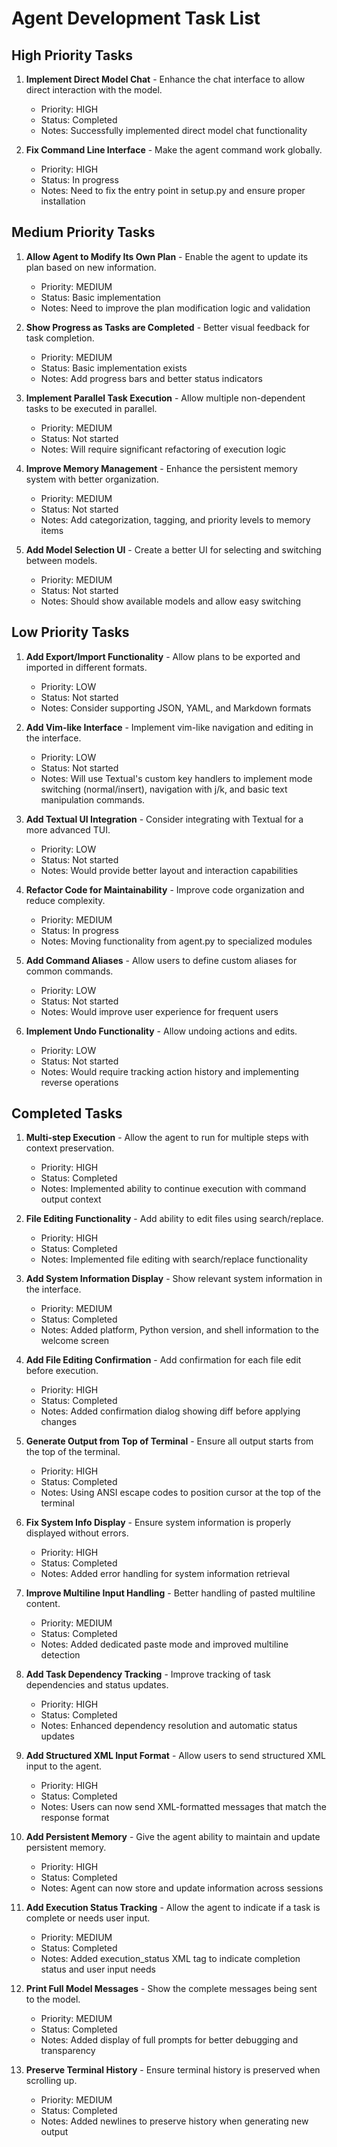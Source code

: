# Agent Development Task List

## High Priority Tasks

1. **Implement Direct Model Chat** - Enhance the chat interface to allow direct interaction with the model.
   - Priority: HIGH
   - Status: Completed
   - Notes: Successfully implemented direct model chat functionality

2. **Fix Command Line Interface** - Make the agent command work globally.
   - Priority: HIGH
   - Status: In progress
   - Notes: Need to fix the entry point in setup.py and ensure proper installation

## Medium Priority Tasks

1. **Allow Agent to Modify Its Own Plan** - Enable the agent to update its plan based on new information.
   - Priority: MEDIUM
   - Status: Basic implementation
   - Notes: Need to improve the plan modification logic and validation

2. **Show Progress as Tasks are Completed** - Better visual feedback for task completion.
   - Priority: MEDIUM
   - Status: Basic implementation exists
   - Notes: Add progress bars and better status indicators

3. **Implement Parallel Task Execution** - Allow multiple non-dependent tasks to be executed in parallel.
   - Priority: MEDIUM
   - Status: Not started
   - Notes: Will require significant refactoring of execution logic

4. **Improve Memory Management** - Enhance the persistent memory system with better organization.
   - Priority: MEDIUM
   - Status: Not started
   - Notes: Add categorization, tagging, and priority levels to memory items

5. **Add Model Selection UI** - Create a better UI for selecting and switching between models.
   - Priority: MEDIUM
   - Status: Not started
   - Notes: Should show available models and allow easy switching

## Low Priority Tasks

1. **Add Export/Import Functionality** - Allow plans to be exported and imported in different formats.
   - Priority: LOW
   - Status: Not started
   - Notes: Consider supporting JSON, YAML, and Markdown formats

2. **Add Vim-like Interface** - Implement vim-like navigation and editing in the interface.
   - Priority: LOW
   - Status: Not started
   - Notes: Will use Textual's custom key handlers to implement mode switching (normal/insert), navigation with j/k, and basic text manipulation commands.

3. **Add Textual UI Integration** - Consider integrating with Textual for a more advanced TUI.
   - Priority: LOW
   - Status: Not started
   - Notes: Would provide better layout and interaction capabilities

4. **Refactor Code for Maintainability** - Improve code organization and reduce complexity.
   - Priority: MEDIUM
   - Status: In progress
   - Notes: Moving functionality from agent.py to specialized modules

5. **Add Command Aliases** - Allow users to define custom aliases for common commands.
   - Priority: LOW
   - Status: Not started
   - Notes: Would improve user experience for frequent users

6. **Implement Undo Functionality** - Allow undoing actions and edits.
   - Priority: LOW
   - Status: Not started
   - Notes: Would require tracking action history and implementing reverse operations

## Completed Tasks

1. **Multi-step Execution** - Allow the agent to run for multiple steps with context preservation.
   - Priority: HIGH
   - Status: Completed
   - Notes: Implemented ability to continue execution with command output context

2. **File Editing Functionality** - Add ability to edit files using search/replace.
   - Priority: HIGH
   - Status: Completed
   - Notes: Implemented file editing with search/replace functionality

3. **Add System Information Display** - Show relevant system information in the interface.
   - Priority: MEDIUM
   - Status: Completed
   - Notes: Added platform, Python version, and shell information to the welcome screen

4. **Add File Editing Confirmation** - Add confirmation for each file edit before execution.
    - Priority: HIGH
    - Status: Completed
    - Notes: Added confirmation dialog showing diff before applying changes

4. **Generate Output from Top of Terminal** - Ensure all output starts from the top of the terminal.
   - Priority: HIGH
   - Status: Completed
   - Notes: Using ANSI escape codes to position cursor at the top of the terminal

5. **Fix System Info Display** - Ensure system information is properly displayed without errors.
   - Priority: HIGH
   - Status: Completed
   - Notes: Added error handling for system information retrieval

6. **Improve Multiline Input Handling** - Better handling of pasted multiline content.
   - Priority: MEDIUM
   - Status: Completed
   - Notes: Added dedicated paste mode and improved multiline detection

7. **Add Task Dependency Tracking** - Improve tracking of task dependencies and status updates.
   - Priority: HIGH
   - Status: Completed
   - Notes: Enhanced dependency resolution and automatic status updates

8. **Add Structured XML Input Format** - Allow users to send structured XML input to the agent.
   - Priority: HIGH
   - Status: Completed
   - Notes: Users can now send XML-formatted messages that match the response format

9. **Add Persistent Memory** - Give the agent ability to maintain and update persistent memory.
   - Priority: HIGH
   - Status: Completed
   - Notes: Agent can now store and update information across sessions

10. **Add Execution Status Tracking** - Allow the agent to indicate if a task is complete or needs user input.
    - Priority: MEDIUM
    - Status: Completed
    - Notes: Added execution_status XML tag to indicate completion status and user input needs

11. **Print Full Model Messages** - Show the complete messages being sent to the model.
    - Priority: MEDIUM
    - Status: Completed
    - Notes: Added display of full prompts for better debugging and transparency

12. **Preserve Terminal History** - Ensure terminal history is preserved when scrolling up.
    - Priority: MEDIUM
    - Status: Completed
    - Notes: Added newlines to preserve history when generating new output
